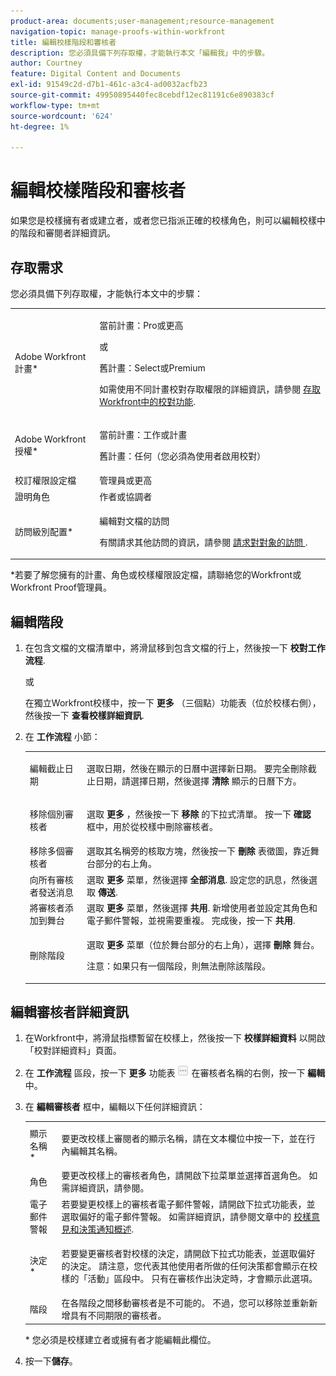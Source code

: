 ```yaml
---
product-area: documents;user-management;resource-management
navigation-topic: manage-proofs-within-workfront
title: 編輯校樣階段和審核者
description: 您必須具備下列存取權，才能執行本文「編輯我」中的步驟。
author: Courtney
feature: Digital Content and Documents
exl-id: 91549c2d-d7b1-461c-a3c4-ad0032acfb23
source-git-commit: 49950895440fec8cebdf12ec81191c6e890383cf
workflow-type: tm+mt
source-wordcount: '624'
ht-degree: 1%

---
```


# 編輯校樣階段和審核者

如果您是校樣擁有者或建立者，或者您已指派正確的校樣角色，則可以編輯校樣中的階段和審閱者詳細資訊。

## 存取需求

您必須具備下列存取權，才能執行本文中的步驟：

<table style="table-layout:auto"> 
 <col> 
 <col> 
 <tbody> 
  <tr> 
   <td role="rowheader">Adobe Workfront計畫*</td> 
   <td> <p>當前計畫：Pro或更高</p> <p>或</p> <p>舊計畫：Select或Premium</p> <p>如需使用不同計畫校對存取權限的詳細資訊，請參閱 <a href="/help/quicksilver/administration-and-setup/manage-workfront/configure-proofing/access-to-proofing-functionality.md" class="MCXref xref">存取Workfront中的校對功能</a>.</p> </td> 
  </tr> 
  <tr> 
   <td role="rowheader">Adobe Workfront授權*</td> 
   <td> <p>當前計畫：工作或計畫</p> <p>舊計畫：任何（您必須為使用者啟用校對）</p> </td> 
  </tr> 
  <tr> 
   <td role="rowheader">校訂權限設定檔 </td> 
   <td>管理員或更高</td> 
  </tr> 
  <tr> 
   <td role="rowheader">證明角色</td> 
   <td>作者或協調者 </td> 
  </tr> 
  <tr> 
   <td role="rowheader">訪問級別配置*</td> 
   <td> <p>編輯對文檔的訪問</p> <p>有關請求其他訪問的資訊，請參閱 <a href="../../../workfront-basics/grant-and-request-access-to-objects/request-access.md" class="MCXref xref">請求對對象的訪問 </a>.</p> </td> 
  </tr> 
 </tbody> 
</table>

&#42;若要了解您擁有的計畫、角色或校樣權限設定檔，請聯絡您的Workfront或Workfront Proof管理員。

## 編輯階段

1. 在包含文檔的文檔清單中，將滑鼠移到包含文檔的行上，然後按一下 **校對工作流程**.

   或

   在獨立Workfront校樣中，按一下 **更多** （三個點）功能表（位於校樣右側），然後按一下 **查看校樣詳細資訊**.

1. 在 **工作流程** 小節：

   <table style="table-layout:auto"> 
    <col> 
    <col> 
    <tbody> 
     <tr> 
      <td role="rowheader">編輯截止日期</td> 
      <td> <p>選取日期，然後在顯示的日曆中選擇新日期。 要完全刪除截止日期，請選擇日期，然後選擇 <strong>清除</strong> 顯示的日曆下方。</p> </td> 
     </tr> 
     <tr> 
      <td role="rowheader">移除個別審核者</td> 
      <td> <p>選取 <strong>更多</strong> ，然後按一下 <strong>移除</strong> 的下拉式清單。 按一下 <strong>確認</strong> 框中，用於從校樣中刪除審核者。</p> </td> 
     </tr> 
     <tr> 
      <td role="rowheader">移除多個審核者</td> 
      <td>選取其名稱旁的核取方塊，然後按一下 <strong>刪除</strong> 表徵圖，靠近舞台部分的右上角。</td> 
     </tr> 
     <tr> 
      <td role="rowheader">向所有審核者發送消息</td> 
      <td>選取 <strong>更多</strong> 菜單，然後選擇 <strong>全部消息</strong>. 設定您的訊息，然後選取 <strong>傳送</strong>.</td> 
     </tr> 
     <tr> 
      <td role="rowheader">將審核者添加到舞台</td> 
      <td>選取 <strong>更多</strong> 菜單，然後選擇 <strong>共用</strong>. 新增使用者並設定其角色和電子郵件警報，並視需要重複。 完成後，按一下 <strong>共用</strong>.</td> 
     </tr> 
     <tr> 
      <td role="rowheader">刪除階段</td> 
      <td> <p>選取 <strong>更多</strong> 菜單（位於舞台部分的右上角），選擇 <strong>刪除</strong> 舞台。</p> <p>注意：如果只有一個階段，則無法刪除該階段。</p> </td> 
     </tr> 
    </tbody> 
   </table>

## 編輯審核者詳細資訊

1. 在Workfront中，將滑鼠指標暫留在校樣上，然後按一下 **校樣詳細資料** 以開啟「校對詳細資料」頁面。
1. 在 **工作流程** 區段，按一下 **更多** 功能表 ![](assets/more-button-small.png) 在審核者名稱的右側，按一下 **編輯** 中。

1. 在 **編輯審核者** 框中，編輯以下任何詳細資訊：

   <table style="table-layout:auto"> 
    <col> 
    <col> 
    <tbody> 
     <tr> 
      <td role="rowheader">顯示名稱*</td> 
      <td> <p>要更改校樣上審閱者的顯示名稱，請在文本欄位中按一下，並在行內編輯其名稱。</p> </td> 
     </tr> 
     <tr> 
      <td role="rowheader">角色</td> 
      <td>要更改校樣上的審核者角色，請開啟下拉菜單並選擇首選角色。 如需詳細資訊，請參閱。</td> 
     </tr> 
     <tr> 
      <td role="rowheader">電子郵件警報</td> 
      <td>若要變更校樣上的審核者電子郵件警報，請開啟下拉式功能表，並選取偏好的電子郵件警報。 如需詳細資訊，請參閱文章中的 <a href="../../../review-and-approve-work/proofing/proofing-overview/notifications-proof-comments-decisions.md" class="MCXref xref">校樣意見和決策通知概述</a>.</td> 
     </tr> 
     <tr data-mc-conditions=""> 
      <td role="rowheader">決定*</td> 
      <td> <p>若要變更審核者對校樣的決定，請開啟下拉式功能表，並選取偏好的決定。 請注意，您代表其他使用者所做的任何決策都會顯示在校樣的「活動」區段中。 只有在審核作出決定時，才會顯示此選項。</p> </td> 
     </tr> 
     <tr> 
      <td role="rowheader">階段</td> 
      <td>在各階段之間移動審核者是不可能的。 不過，您可以移除並重新新增具有不同期限的審核者。</td> 
     </tr> 
    </tbody> 
   </table>

   &#42; 您必須是校樣建立者或擁有者才能編輯此欄位。

1. 按一下&#x200B;**儲存**。
